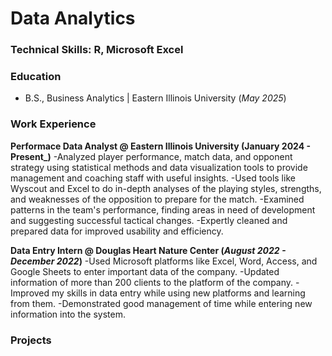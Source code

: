 # Data Analytics 

### Technical Skills: R, Microsoft Excel

### Education
- B.S., Business Analytics | Eastern Illinois University (_May 2025_)

### Work Experience
**Performace Data Analyst @ Eastern Illinois University (January 2024 - Present_)**
-Analyzed player performance, match data, and opponent strategy using statistical methods and data visualization tools to provide management and coaching staff with useful insights.
-Used tools like Wyscout and Excel to do in-depth analyses of the playing styles, strengths, and weaknesses of the opposition to prepare for the match.
-Examined patterns in the team's performance, finding areas in need of development and suggesting successful tactical changes.
-Expertly cleaned and prepared data for improved usability and efficiency.

**Data Entry Intern @ Douglas Heart Nature Center (_August 2022 - December 2022_)**
-Used Microsoft platforms like Excel, Word, Access, and Google Sheets to enter important data of the company.
-Updated information of more than 200 clients to the platform of the company.
-Improved my skills in data entry while using new platforms and learning from them.
-Demonstrated good management of time while entering new information into the system.

### Projects
